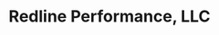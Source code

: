 ---
title: "Redline Performance, LLC"
url: /bossier-city/redline-performance-llc/
shop: Autowerkstatt
---